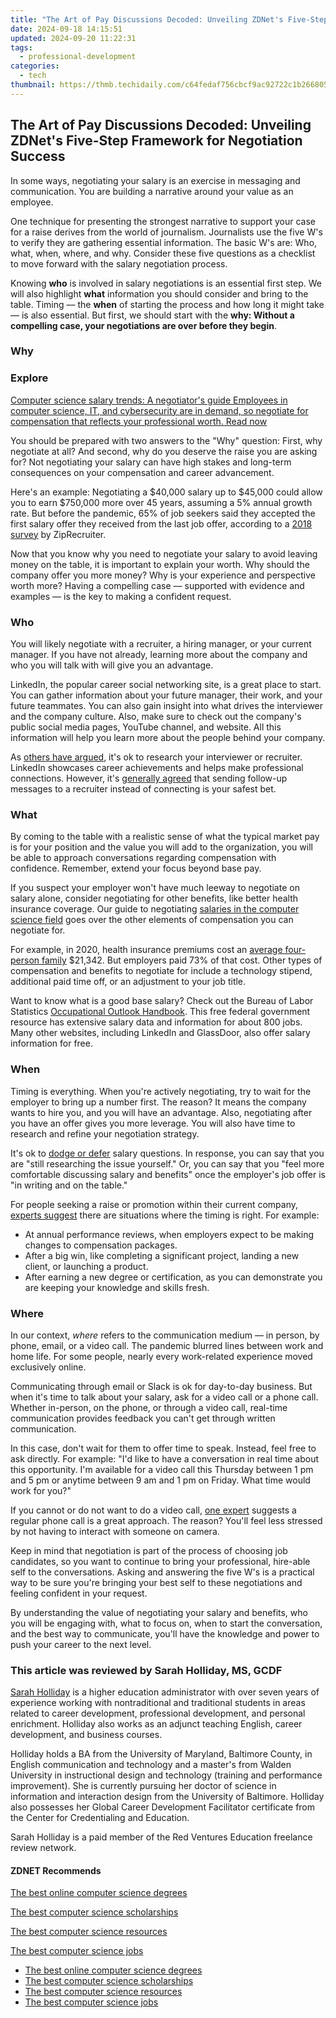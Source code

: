 ```yaml
---
title: "The Art of Pay Discussions Decoded: Unveiling ZDNet's Five-Step Framework for Negotiation Success"
date: 2024-09-18 14:15:51
updated: 2024-09-20 11:22:31
tags:
  - professional-development
categories:
  - tech
thumbnail: https://thmb.techidaily.com/c64fedaf756cbcf9ac92722c1b2668052e1efc526bd85097cc0c097ddacbbc3a.jpg
---
```


## The Art of Pay Discussions Decoded: Unveiling ZDNet's Five-Step Framework for Negotiation Success

In some ways, negotiating your salary is an exercise in messaging and communication. You are building a narrative around your value as an employee.

One technique for presenting the strongest narrative to support your case for a raise derives from the world of journalism. Journalists use the five W's to verify they are gathering essential information. The basic W's are: Who, what, when, where, and why. Consider these five questions as a checklist to move forward with the salary negotiation process.

Knowing **who** is involved in salary negotiations is an essential first step. We will also highlight **what** information you should consider and bring to the table. Timing –– the **when** of starting the process and how long it might take –– is also essential. But first, we should start with the **why: Without a compelling case, your negotiations are over before they begin**.

### **Why**

### Explore

[Computer science salary trends: A negotiator's guide Employees in computer science, IT, and cybersecurity are in demand, so negotiate for compensation that reflects your professional worth.  Read now](https://www.zdnet.com/article/computer-science-salary/)

You should be prepared with two answers to the "Why" question: First, why negotiate at all? And second, why do you deserve the raise you are asking for? Not negotiating your salary can have high stakes and long-term consequences on your compensation and career advancement. 

Here's an example: Negotiating a $40,000 salary up to $45,000 could allow you to earn $750,000 more over 45 years, assuming a 5% annual growth rate. But before the pandemic, 65% of job seekers said they accepted the first salary offer they received from the last job offer, according to a [2018 survey](https://www.ziprecruiter.com/blog/ziprecruiter-2018-annual-job-seeker-survey/) by ZipRecruiter.

Now that you know why you need to negotiate your salary to avoid leaving money on the table, it is important to explain your worth. Why should the company offer you more money? Why is your experience and perspective worth more? Having a compelling case –– supported with evidence and examples –– is the key to making a confident request.

### **Who**

You will likely negotiate with a recruiter, a hiring manager, or your current manager. If you have not already, learning more about the company and who you will talk with will give you an advantage.

LinkedIn, the popular career social networking site, is a great place to start. You can gather information about your future manager, their work, and your future teammates. You can also gain insight into what drives the interviewer and the company culture. Also, make sure to check out the company's public social media pages, YouTube channel, and website. All this information will help you learn more about the people behind your company.

As [others have argued](https://greatresumesfast.com/blog/connecting-with-the-hiring-manager-on-linkedin/), it's ok to research your interviewer or recruiter. LinkedIn showcases career achievements and helps make professional connections. However, it's [generally agreed](https://www.themuse.com/advice/should-you-connect-with-the-hiring-manager-on-linkedin) that sending follow-up messages to a recruiter instead of connecting is your safest bet.

### **What**

By coming to the table with a realistic sense of what the typical market pay is for your position and the value you will add to the organization, you will be able to approach conversations regarding compensation with confidence. Remember, extend your focus beyond base pay. 

If you suspect your employer won't have much leeway to negotiate on salary alone, consider negotiating for other benefits, like better health insurance coverage. Our guide to negotiating [salaries in the computer science field](https://www.zdnet.com/article/computer-science-salary/) goes over the other elements of compensation you can negotiate for. 

For example, in 2020, health insurance premiums cost an [average four-person family](https://www.kff.org/health-costs/report/2020-employer-health-benefits-survey/) $21,342\. But employers paid 73% of that cost. Other types of compensation and benefits to negotiate for include a technology stipend, additional paid time off, or an adjustment to your job title.

Want to know what is a good base salary? Check out the Bureau of Labor Statistics [Occupational Outlook Handbook](https://www.bls.gov/ooh/). This free federal government resource has extensive salary data and information for about 800 jobs. Many other websites, including LinkedIn and GlassDoor, also offer salary information for free.

### **When**

Timing is everything. When you're actively negotiating, try to wait for the employer to bring up a number first. The reason? It means the company wants to hire you, and you will have an advantage. Also, negotiating after you have an offer gives you more leverage. You will also have time to research and refine your negotiation strategy.

It's ok to [dodge or defer](https://www.forbes.com/sites/rebeccazucker/2020/12/09/how-to-handle-salary-questions-in-an-interview/?sh=310c3f9168e2) salary questions. In response, you can say that you are "still researching the issue yourself." Or, you can say that you "feel more comfortable discussing salary and benefits" once the employer's job offer is "in writing and on the table."

For people seeking a raise or promotion within their current company, [experts suggest](https://www.salary.com/articles/6-signs-it-s-a-good-time-to-ask-for-a-raise/) there are situations where the timing is right. For example:

* At annual performance reviews, when employers expect to be making changes to compensation packages.
* After a big win, like completing a significant project, landing a new client, or launching a product.
* After earning a new degree or certification, as you can demonstrate you are keeping your knowledge and skills fresh.

### **Where**

In our context, _where_ refers to the communication medium –– in person, by phone, email, or a video call. The pandemic blurred lines between work and home life. For some people, nearly every work-related experience moved exclusively online. 

Communicating through email or Slack is ok for day-to-day business. But when it's time to talk about your salary, ask for a video call or a phone call. Whether in-person, on the phone, or through a video call, real-time communication provides feedback you can't get through written communication. 

In this case, don't wait for them to offer time to speak. Instead, feel free to ask directly. For example: "I'd like to have a conversation in real time about this opportunity. I'm available for a video call this Thursday between 1 pm and 5 pm or anytime between 9 am and 1 pm on Friday. What time would work for you?"

If you cannot or do not want to do a video call, [one expert](https://www.rewire.org/how-to-negotiate-your-salary-and-benefits-over-zoom/) suggests a regular phone call is a great approach. The reason? You'll feel less stressed by not having to interact with someone on camera.

Keep in mind that negotiation is part of the process of choosing job candidates, so you want to continue to bring your professional, hire-able self to the conversations. Asking and answering the five W's is a practical way to be sure you're bringing your best self to these negotiations and feeling confident in your request. 

By understanding the value of negotiating your salary and benefits, who you will be engaging with, what to focus on, when to start the conversation, and the best way to communicate, you'll have the knowledge and power to push your career to the next level.

### **This article was reviewed by Sarah Holliday, MS, GCDF** 

[Sarah Holliday](https://www.linkedin.com/in/sarah-holliday-ms-gcdf/) is a higher education administrator with over seven years of experience working with nontraditional and traditional students in areas related to career development, professional development, and personal enrichment. Holliday also works as an adjunct teaching English, career development, and business courses.

Holliday holds a BA from the University of Maryland, Baltimore County, in English communication and technology and a master's from Walden University in instructional design and technology (training and performance improvement). She is currently pursuing her doctor of science in information and interaction design from the University of Baltimore. Holliday also possesses her Global Career Development Facilitator certificate from the Center for Credentialing and Education.

Sarah Holliday is a paid member of the Red Ventures Education freelance review network.

#### **ZDNET** Recommends

[The best online computer science degrees](https://www.zdnet.com/article/best-online-computer-science-degree/ "The best online computer science degrees")

[The best computer science scholarships](https://www.zdnet.com/article/best-computer-science-scholarship/ "The best computer science scholarships")

[The best computer science resources](https://www.zdnet.com/article/best-computer-science-resource/ "The best computer science resources")

[The best computer science jobs](https://www.zdnet.com/article/best-computer-science-job/ "The best computer science jobs")

* [The best online computer science degrees](https://www.zdnet.com/article/best-online-computer-science-degree/ "The best online computer science degrees")
* [The best computer science scholarships](https://www.zdnet.com/article/best-computer-science-scholarship/ "The best computer science scholarships")
* [The best computer science resources](https://www.zdnet.com/article/best-computer-science-resource/ "The best computer science resources")
* [The best computer science jobs](https://www.zdnet.com/article/best-computer-science-job/ "The best computer science jobs")

<ins class="adsbygoogle"
     style="display:block"
     data-ad-format="autorelaxed"
     data-ad-client="ca-pub-7571918770474297"
     data-ad-slot="1223367746"></ins>



<ins class="adsbygoogle"
     style="display:block"
     data-ad-client="ca-pub-7571918770474297"
     data-ad-slot="8358498916"
     data-ad-format="auto"
     data-full-width-responsive="true"></ins>
